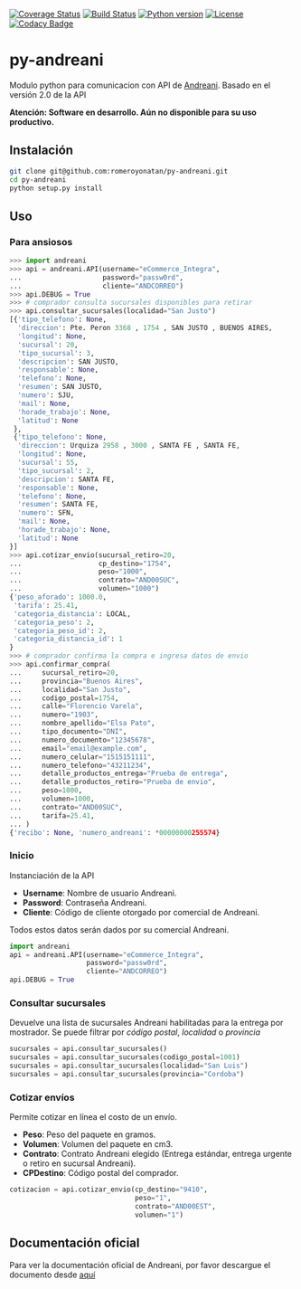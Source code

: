 [![Coverage Status](https://coveralls.io/repos/romeroyonatan/py-andreani/badge.svg?branch=master&service=github)](https://coveralls.io/github/romeroyonatan/py-andreani?branch=master)
[![Build Status](https://travis-ci.org/romeroyonatan/py-andreani.svg?branch=master)](https://travis-ci.org/romeroyonatan/py-andreani)
[![Python version](https://img.shields.io/badge/python-3.2%203.3%203.4%203.5-blue.svg)](https://travis-ci.org/romeroyonatan/py-andreani)
[![License](https://img.shields.io/badge/license-GPLv2-yellow.svg?style=flat-square)](https://github.com/romeroyonatan/py-andreani/blob/master/LICENSE)
[![Codacy Badge](https://api.codacy.com/project/badge/1dec11a8c42b4d5093c035dd66635857)](https://www.codacy.com/app/yromero/py-andreani)

# py-andreani

Modulo python para comunicacion con API de [Andreani](http://www.andreani.com.ar/).
Basado en el versión 2.0 de la API

**Atención: Software en desarrollo. Aún no disponible para su uso productivo.**

## Instalación
```bash
git clone git@github.com:romeroyonatan/py-andreani.git
cd py-andreani
python setup.py install
```

## Uso

### Para ansiosos

```python
>>> import andreani
>>> api = andreani.API(username="eCommerce_Integra",
...                    password="passw0rd",
...                    cliente="ANDCORREO")
>>> api.DEBUG = True
>>> # comprador consulta sucursales disponibles para retirar
>>> api.consultar_sucursales(localidad="San Justo")
[{'tipo_telefono': None,
  'direccion': Pte. Peron 3368 , 1754 , SAN JUSTO , BUENOS AIRES,
  'longitud': None,
  'sucursal': 20,
  'tipo_sucursal': 3,
  'descripcion': SAN JUSTO,
  'responsable': None,
  'telefono': None,
  'resumen': SAN JUSTO,
  'numero': SJU,
  'mail': None,
  'horade_trabajo': None,
  'latitud': None
 },
 {'tipo_telefono': None,
  'direccion': Urquiza 2958 , 3000 , SANTA FE , SANTA FE,
  'longitud': None,
  'sucursal': 55,
  'tipo_sucursal': 2,
  'descripcion': SANTA FE,
  'responsable': None,
  'telefono': None,
  'resumen': SANTA FE,
  'numero': SFN,
  'mail': None,
  'horade_trabajo': None,
  'latitud': None
}]
>>> api.cotizar_envio(sucursal_retiro=20,
...                   cp_destino="1754",
...                   peso="1000",
...                   contrato="AND00SUC",
...                   volumen="1000")
{'peso_aforado': 1000.0,
 'tarifa': 25.41,
 'categoria_distancia': LOCAL,
 'categoria_peso': 2,
 'categoria_peso_id': 2,
 'categoria_distancia_id': 1
}
>>> # comprador confirma la compra e ingresa datos de envio
>>> api.confirmar_compra(
...     sucursal_retiro=20,
...     provincia="Buenos Aires",
...     localidad="San Justo",
...     codigo_postal=1754,
...     calle="Florencio Varela",
...     numero="1903",
...     nombre_apellido="Elsa Pato",
...     tipo_documento="DNI",
...     numero_documento="12345678",
...     email="email@example.com",
...     numero_celular="1515151111",
...     numero_telefono="43211234",
...     detalle_productos_entrega="Prueba de entrega",
...     detalle_productos_retiro="Prueba de envio",
...     peso=1000,
...     volumen=1000,
...     contrato="AND00SUC",
...     tarifa=25.41,
... )
{'recibo': None, 'numero_andreani': *00000000255574}

```

### Inicio
Instanciación de la API

* **Username**: Nombre de usuario Andreani.
* **Password**: Contraseña Andreani.
* **Cliente**: Código de cliente otorgado por comercial de Andreani.

Todos estos datos serán dados por su comercial Andreani.

```python
import andreani
api = andreani.API(username="eCommerce_Integra",
                   password="passw0rd",
                   cliente="ANDCORREO")
api.DEBUG = True
```

### Consultar sucursales
Devuelve una lista de sucursales Andreani habilitadas para la entrega por
mostrador. Se puede filtrar por *código postal*, *localidad* o *provincia*

```python
sucursales = api.consultar_sucursales()
sucursales = api.consultar_sucursales(codigo_postal=1001)
sucursales = api.consultar_sucursales(localidad="San Luis")
sucursales = api.consultar_sucursales(provincia="Cordoba")
```

### Cotizar envíos
Permite cotizar en línea el costo de un envío.
* **Peso**: Peso del paquete en gramos.
* **Volumen**: Volumen del paquete en cm3.
* **Contrato**: Contrato Andreani elegido (Entrega estándar, entrega urgente o
retiro en sucursal Andreani).
* **CPDestino**: Código postal del comprador.

```python
cotizacion = api.cotizar_envio(cp_destino="9410",
                               peso="1",
                               contrato="AND00EST",
                               volumen="1")
```


## Documentación oficial
Para ver la documentación oficial de Andreani, por favor descargue el documento desde [aquí](http://www.andreani.com/FilesRelated/Download?FileId=27)


